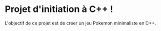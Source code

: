 # Projet d'initiation à C++ !

L'objectif de ce projet est de créer un jeu Pokemon minimaliste en C++.